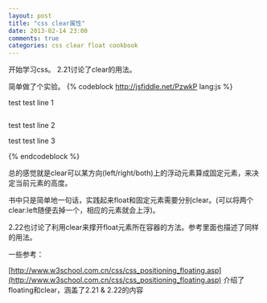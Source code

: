 ```yaml
---
layout: post
title: "css clear属性"
date: 2013-02-14 23:00
comments: true
categories: css clear float cookbook
---
```

开始学习css。
[<css cookbook>](http://www.amazon.com/CSS-Cookbook-Edition-Animal-Guide/dp/059615593X/) 2.21讨论了clear的用法。

简单做了个实验。
{% codeblock http://jsfiddle.net/PzwkP lang:js %}
<img class='leftFloat' />
<p>test test line 1</p>
<img style='clear:left' class='rightFloat'/>
<p style='clear:left'>test test line 2</p>
<p>test test line 3</p>
{% endcodeblock %}

总的感觉就是clear可以某方向(left/right/both)上的浮动元素算成固定元素，来决定当前元素的高度。

书中只是简单地一句话，实践起来float和固定元素需要分别clear。(可以将两个clear:left随便去掉一个，相应的元素就会上浮)。

<css cookbook> 2.22也讨论了利用clear来撑开float元素所在容器的方法。参考里面也描述了同样的用法。

一些参考：

[http://www.w3school.com.cn/css/css_positioning_floating.asp](http://www.w3school.com.cn/css/css_positioning_floating.asp) 介绍了floating和clear，涵盖了<css cookbook>2.21 & 2.22的内容